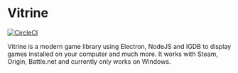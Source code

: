 # Vitrine
[![CircleCI](https://circleci.com/gh/paul-roman/vitrine.svg?style=svg)](https://circleci.com/gh/paul-roman/vitrine)

Vitrine is a modern game library using Electron, NodeJS and IGDB to display games installed on your computer and much more. It works with Steam, Origin, Battle.net and currently only works on Windows.